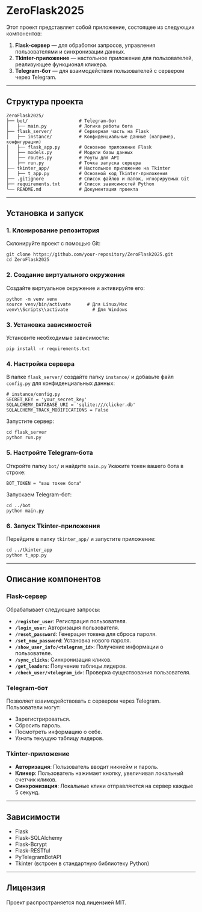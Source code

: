 # ZeroFlask2025

Этот проект представляет собой приложение, состоящее из следующих компонентов:
1. **Flask-сервер** — для обработки запросов, управления пользователями и синхронизации данных.
2. **Tkinter-приложение** — настольное приложение для пользователей, реализующее функционал кликера.
3. **Telegram-бот** — для взаимодействия пользователей с сервером через Telegram.

---

## Структура проекта

```
ZeroFlask2025/
├── bot/                   # Telegram-бот
│   ├── main.py            # Логика работы бота
├── flask_server/          # Серверная часть на Flask
│   ├── instance/          # Конфиденциальные данные (например, конфигурации)
│   ├── flask_app.py       # Основное приложение Flask
│   ├── models.py          # Модели базы данных
│   ├── routes.py          # Роуты для API
│   ├── run.py             # Точка запуска сервера
├── tkinter_app/           # Настольное приложение на Tkinter
│   ├── t_app.py           # Основной код Tkinter-приложения
├── .gitignore             # Список файлов и папок, игнорируемых Git
├── requirements.txt       # Список зависимостей Python
└── README.md              # Документация проекта
```

---

## Установка и запуск

### 1. Клонирование репозитория
Склонируйте проект с помощью Git:
```
git clone https://github.com/your-repository/ZeroFlask2025.git
cd ZeroFlask2025
```

### 2. Создание виртуального окружения
Создайте виртуальное окружение и активируйте его:
```
python -m venv venv
source venv/bin/activate      # Для Linux/Mac
venv\\Scripts\\activate         # Для Windows
```

### 3. Установка зависимостей
Установите необходимые зависимости:
```
pip install -r requirements.txt
```

### 4. Настройка сервера
В папке `flask_server/` создайте папку `instance/` и добавьте файл `config.py` для конфиденциальных данных:
```
# instance/config.py
SECRET_KEY = 'your_secret_key'
SQLALCHEMY_DATABASE_URI = 'sqlite:///clicker.db'
SQLALCHEMY_TRACK_MODIFICATIONS = False
```

Запустите сервер:
```
cd flask_server
python run.py
```

### 5. Настройте Telegram-бота
Откройте папку `bot/` и найдите `main.py`
Укажите токен вашего бота в строке:
```
BOT_TOKEN = "ваш токен бота"
```

Запускаем Telegram-бот:
```
cd ../bot
python main.py
```

### 6. Запуск Tkinter-приложения
Перейдите в папку `tkinter_app/` и запустите приложение:
```
cd ../tkinter_app
python t_app.py
```

---

## Описание компонентов

### Flask-сервер
Обрабатывает следующие запросы:
- **`/register_user`**: Регистрация пользователя.
- **`/login_user`**: Авторизация пользователя.
- **`/reset_password`**: Генерация токена для сброса пароля.
- **`/set_new_password`**: Установка нового пароля.
- **`/show_user_info/<telegram_id>`**: Получение информации о пользователе.
- **`/sync_clicks`**: Синхронизация кликов.
- **`/get_leaders`**: Получение таблицы лидеров.
- **`/check_user/<telegram_id>`**: Проверка существования пользователя.

### Telegram-бот
Позволяет взаимодействовать с сервером через Telegram. Пользователи могут:
- Зарегистрироваться.
- Сбросить пароль.
- Посмотреть информацию о себе.
- Узнать текущую таблицу лидеров.

### Tkinter-приложение
- **Авторизация**: Пользователь вводит никнейм и пароль.
- **Кликер**: Пользователь нажимает кнопку, увеличивая локальный счетчик кликов.
- **Синхронизация**: Локальные клики отправляются на сервер каждые 5 секунд.

---

## Зависимости
- Flask
- Flask-SQLAlchemy
- Flask-Bcrypt
- Flask-RESTful
- PyTelegramBotAPI
- Tkinter (встроен в стандартную библиотеку Python)

---

## Лицензия
Проект распространяется под лицензией MIT.
